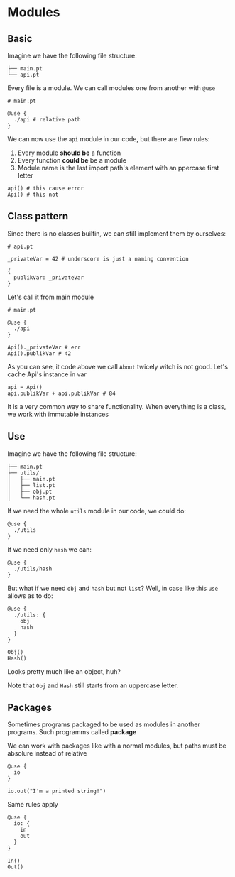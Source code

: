 # Modules

## Basic

Imagine we have the following file structure:

```
├── main.pt
└── api.pt
```

Every file is a module. We can call modules one from another with `@use`

```pt
# main.pt

@use {
  ./api # relative path
}
```

We can now use the `api` module in our code, but there are fiew rules:

1. Every module **should be** a function
2. Every function **could be** be a module
3. Module name is the last import path's element with an ppercase first letter

```
api() # this cause error
Api() # this not
```

## Class pattern

Since there is no classes builtin, we can still implement them by ourselves:

```
# api.pt

_privateVar = 42 # underscore is just a naming convention

{
  publikVar: _privateVar
}
```

Let's call it from main module

```
# main.pt

@use {
  ./api
}

Api()._privateVar # err
Api().publikVar # 42
```

As you can see, it code above we call `About` twicely witch is not good. Let's cache Api's instance in var

```
api = Api()
api.publikVar + api.publikVar # 84
```

It is a very common way to share functionality. When everything is a class, we work with immutable instances

## Use

Imagine we have the following file structure:

```
├── main.pt
├── utils/
│   ├── main.pt
│   ├── list.pt
│   ├── obj.pt
│   └── hash.pt
```

If we need the whole `utils` module in our code, we could do:

```
@use {
  ./utils
}
```

If we need only `hash` we can:

```
@use {
  ./utils/hash
}
```

But what if we need `obj` and `hash` but not `list`? Well, in case like this `use` allows as to do:

```
@use {
  ./utils: {
    obj
    hash
  }
}

Obj()
Hash()
```

Looks pretty much like an object, huh?

Note that `Obj` and `Hash` still starts from an uppercase letter.

## Packages

Sometimes programs packaged to be used as modules in another programs. Such programms called **package**

We can work with packages like with a normal modules, but paths must be absolure instead of relative

```
@use {
  io
}

io.out("I'm a printed string!")
```

Same rules apply

```
@use {
  io: {
    in
    out
  }
}

In()
Out()
```
